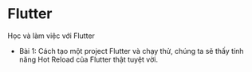 # Flutter
Học và làm việc với Flutter

- Bài 1: Cách tạo một project Flutter và chạy thử, chúng ta sẽ thấy tính năng Hot Reload của Flutter thật tuyệt vời.
